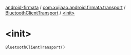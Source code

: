 [android-firmata](../../index.md) / [com.xujiaao.android.firmata.transport](../index.md) / [BluetoothClientTransport](index.md) / [&lt;init&gt;](./-init-.md)

# &lt;init&gt;

`BluetoothClientTransport()`